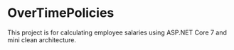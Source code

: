 # OverTimePolicies
This project is for calculating employee salaries using ASP.NET Core 7 and mini clean architecture.
